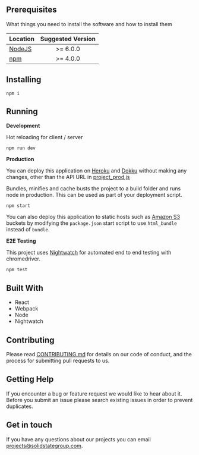 ## Prerequisites

What things you need to install the software and how to install them


| Location                                                     | Suggested Version       |
| -------------                                                |:-------------:|
| <a href="https://nodejs.org/en/">NodeJS</a>                     | >= 6.0.0 |
| <a href="https://nodejs.org/en/">npm</a>                        | >= 4.0.0 |


## Installing
```
npm i
```

## Running
**Development**

Hot reloading for client / server
```
npm run dev
```

**Production**

You can deploy this application on [Heroku](https://www.heroku.com/) and [Dokku](http://dokku.viewdocs.io/dokku/) without making any changes, other than the API URL in [project_prod.js](/env/project_prod.js)

Bundles, minifies and cache busts the project to a build folder and runs node in production. This can be used as part of your deployment script.

```
npm start
```

You can also deploy this application to static hosts such as [Amazon S3](https://aws.amazon.com/s3/) buckets by modifying the `package.json` start script to use `html_bundle` instead of `bundle`.

**E2E Testing**

This project uses [Nightwatch](http://nightwatchjs.org/) for automated end to end testing with chromedriver.
```
npm test
```

## Built With
- React
- Webpack
- Node
- Nightwatch

## Contributing

Please read [CONTRIBUTING.md](https://gist.github.com/kyle-ssg/c36a03aebe492e45cbd3eefb21cb0486) for details on our code of conduct, and the process for submitting pull requests to us.

## Getting Help

If you encounter a bug or feature request we would like to hear about it. Before you submit an issue please search existing issues in order to prevent duplicates.

## Get in touch

If you have any questions about our projects you can email <a href="mailto:projects@solidstategroup.com">projects@solidstategroup.com</a>.
